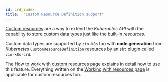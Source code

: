 ```yaml
---
id: crd_index
title:  "Custom Resource Definition support"
---
```


[Custom resources](https://kubernetes.io/docs/concepts/extend-kubernetes/api-extension/custom-resources/) are a way to extend the _Kubernetes API_ with the capability to store custom data types just like the built-in _resources_.

Custom data types are supported by `zio-k8s` too with **code generation** from _Kubernetes_ `CustomResourceDefinition` resources by an `sbt` plugin called `zio-k8s-crd`.

The [How to work with custom resources](howto.md) page explains in detail how to use this feature. Everything written on the [Working with resources page](../overview/resources.md) is applicable for custom resources too.
